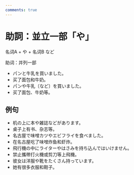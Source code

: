 ```yaml
---
comments: true
---
```


# 助詞：並立一部「や」

名词A + や + 名词B など

助词：并列一部

- パンと牛乳を買いました。
- 买了面包和牛奶。
- パンや牛乳〔など〕を買いました。
- 买了面包、牛奶等。

## 例句

- 机の上に本や雑誌などがあります。
- 桌子上有书、杂志等。
- 名古屋で味噌カツやエビフライを食べました。
- 在名古屋吃了味噌炸鱼和虾炸。
- 飛行機の中にライターやはさみを持ち込んではいけません。
- 禁止攜帶打火機或剪刀等上飛機。
- 彼女は洋服や靴をたくさん持っています。
- 她有很多衣服和鞋子。

